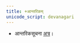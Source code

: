 ```yaml
---
title: +आन्तरिकम्
unicode_script: devanagari
---
```


- आन्तरिकसूचना [अत्र](https://docs.google.com/document/d/1c4fjHDXwFsmvkBvdnZU3msadOj6mqi_JrvphHKUmIso/edit?usp=sharing)।
